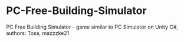 # PC-Free-Building-Simulator
PC Free Building Simulator - game similar to PC Simulator on Unity C#, authors: Tosa, mazzzke21

